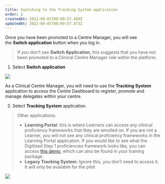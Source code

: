 ```yaml
---
title: Switching to the Tracking System application
order: 2
createdAt: 2022-09-01T08:09:57.469Z
updatedAt: 2022-09-01T08:09:57.473Z
---
```

Once you have been promoted to a Centre Manager, you will see the **Switch application** button when you log in.​ 

> If you don't see **Switch Application**, this suggests that you have not been promoted to a Clinical Centre Manager role within the platform.

1. Select **Switch application** 

![](/img/ad-1-11-Switching.jpg)

As a Clinical Centre Manager, you will need to use the **Tracking System** application to access the Centre Dashboard to register, promote and manage delegates within your centre. 

2. Select **Tracking System** application.



> O﻿ther applications:
>
> * **Learning Portal**: this is where Learners can access any clinical proficiency frameworks that they are enrolled on. If you are not a Learner, you will not see any clinical proficiency frameworks in the Learning Portal application. If you would like to see what the Digitised Step 1 proficiencies framework looks like, you can access [this demo](https://nhs-step1-proficiencies-demo.netlify.app/), which can also be found in your training package.
> * **Legacy Tracking System**: Ignore this, you don’t need to access it. It will only be available for the pilot​

![](/img/cm-01-switching.png)